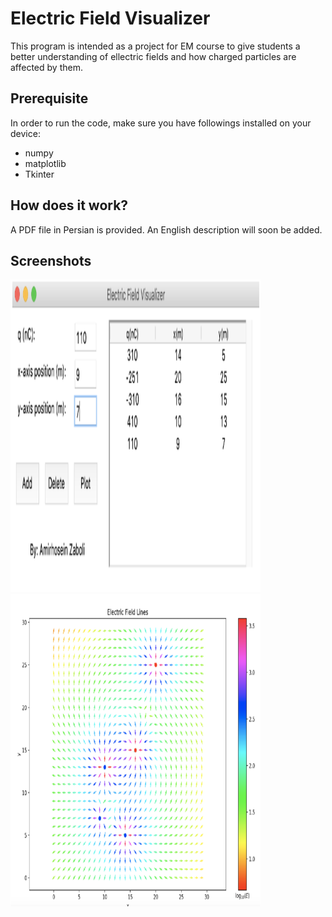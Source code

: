 # Electric Field Visualizer
This program is intended as a project for EM course to give students a better understanding of ellectric fields and how charged particles are affected by them.

## Prerequisite
In order to run the code, make sure you have followings installed on your device:
* numpy
* matplotlib
* Tkinter

## How does it work?
A PDF file in Persian is provided. An English description will soon be added.

## Screenshots
<img src="Pictures/Pic1.png" alt="Menu" width="400" height="500"/>
<img src="Pictures/Pic2.png" alt="Menu" width="400" height="500"/>
